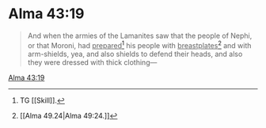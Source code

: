 # Alma 43:19

> And when the armies of the Lamanites saw that the people of Nephi, or that Moroni, had <u>prepared</u>[^a] his people with <u>breastplates</u>[^b] and with arm-shields, yea, and also shields to defend their heads, and also they were dressed with thick clothing—

[Alma 43:19](https://www.churchofjesuschrist.org/study/scriptures/bofm/alma/43?lang=eng&id=p19#p19)


[^a]: TG [[Skill]].
[^b]: [[Alma 49.24|Alma 49:24.]]
